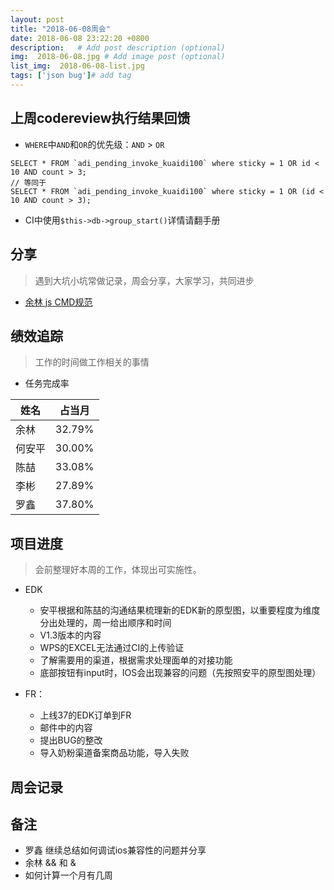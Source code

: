 ```yaml
---
layout: post
title: "2018-06-08周会"
date: 2018-06-08 23:22:20 +0800
description:   # Add post description (optional)
img:  2018-06-08.jpg # Add image post (optional)
list_img:  2018-06-08-list.jpg
tags: ['json bug']# add tag
---
```

## 上周codereview执行结果回馈
<!-- 在where中可以包含任意数目的and和or操作符，在没有任何其他符号的时候，例如括号，SQL会首先执行and条件，然后才执行or语句 -->
* `WHERE`中`AND`和`OR`的优先级：`AND` > `OR`

```mysql
SELECT * FROM `adi_pending_invoke_kuaidi100` where sticky = 1 OR id < 10 AND count > 3;
// 等同于
SELECT * FROM `adi_pending_invoke_kuaidi100` where sticky = 1 OR (id < 10 AND count > 3);
```

* CI中使用`$this->db->group_start()`详情请翻手册

## 分享
> 遇到大坑小坑常做记录，周会分享，大家学习，共同进步

* <a href="../assets/attchment/2018-06-08/yulin_share.docx" download="yulin_share.docx" title="by 余林">余林 js CMD规范</a>


## 绩效追踪
> 工作的时间做工作相关的事情

* 任务完成率

|  姓名  | 占当月 |
|--------|------|
| 余林   |32.79%|
| 何安平 |30.00%|
| 陈喆   |33.08%|
| 李彬   |27.89%|
| 罗鑫   |37.80%|

## 项目进度
> 会前整理好本周的工作，体现出可实施性。

* EDK
	* 安平根据和陈喆的沟通结果梳理新的EDK新的原型图，以重要程度为维度分出处理的，周一给出顺序和时间
	* V1.3版本的内容
	* WPS的EXCEL无法通过CI的上传验证
	* 了解需要用的渠道，根据需求处理面单的对接功能
	* 底部按钮有input时，IOS会出现兼容的问题（先按照安平的原型图处理）

* FR：
	* 上线37的EDK订单到FR
	* 邮件中的内容
	* 提出BUG的整改
	* 导入奶粉渠道备案商品功能，导入失败


## 周会记录


## 备注
* 罗鑫 继续总结如何调试ios兼容性的问题并分享
* 余林 && 和 &
* 如何计算一个月有几周